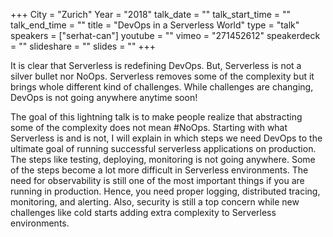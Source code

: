 +++
City = "Zurich"
Year = "2018"
talk_date = ""
talk_start_time = ""
talk_end_time = ""
title = "DevOps in a Serverless World"
type = "talk"
speakers = ["serhat-can"]
youtube = ""
vimeo = "271452612"
speakerdeck = ""
slideshare = ""
slides = ""
+++

It is clear that Serverless is redefining DevOps. But, Serverless is not a silver bullet
nor NoOps. Serverless removes some of the complexity but it brings whole different kind of
challenges. While challenges are changing, DevOps is not going anywhere anytime soon!

The goal of this lightning talk is to make people realize that abstracting some of the
complexity does not mean #NoOps. Starting with what Serverless is and is not, I will
explain in which steps we need DevOps to the ultimate goal of running successful
serverless applications on production. The steps like testing, deploying, monitoring is
not going anywhere. Some of the steps become a lot more difficult in Serverless
environments. The need for observability is still one of the most important things if you
are running in production. Hence, you need proper logging, distributed tracing,
monitoring, and alerting. Also, security is still a top concern while new challenges like
cold starts adding extra complexity to Serverless environments.
